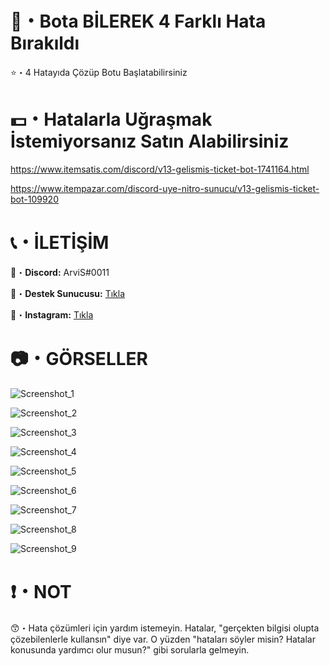 # 🤖・Bota BİLEREK 4 Farklı Hata Bırakıldı
⭐・4 Hatayıda Çözüp Botu Başlatabilirsiniz
# 
#

# 💵・Hatalarla Uğraşmak İstemiyorsanız Satın Alabilirsiniz
https://www.itemsatis.com/discord/v13-gelismis-ticket-bot-1741164.html

https://www.itempazar.com/discord-uye-nitro-sunucu/v13-gelismis-ticket-bot-109920
# 
#

# 📞・İLETİŞİM
💙・**Discord:** ArviS#0011

🔗・**Destek Sunucusu:** [Tıkla](https://discord.gg/3AfAFE5qYg)

💜・**Instagram:** [Tıkla](https://www.instagram.com/arvis_here/)
#
#

# 📷・GÖRSELLER
![Screenshot_1](https://user-images.githubusercontent.com/69751083/207131838-000b69e9-69fd-470d-80a8-c3d690dcbded.png)

![Screenshot_2](https://user-images.githubusercontent.com/69751083/207131859-a8dee591-d3b4-45ad-83d5-1baad8198dbf.png)

![Screenshot_3](https://user-images.githubusercontent.com/69751083/207131866-56c0476f-5ea1-4765-b78a-9f9156d36420.png)

![Screenshot_4](https://user-images.githubusercontent.com/69751083/207131874-b0d29fe3-754b-48b2-be85-a75c5872061a.png)

![Screenshot_5](https://user-images.githubusercontent.com/69751083/207131882-5f935e3f-7def-4876-9493-41fb6d4df9b3.png)

![Screenshot_6](https://user-images.githubusercontent.com/69751083/207131887-160a0a29-0fad-47e4-bc86-d8889ef26e32.png)

![Screenshot_7](https://user-images.githubusercontent.com/69751083/207131896-95e2804a-7d6e-4691-be61-2988e9f6a2d2.png)

![Screenshot_8](https://user-images.githubusercontent.com/69751083/207131903-4385760f-8b7a-48b5-bf5d-4b0d50e6b2be.png)

![Screenshot_9](https://user-images.githubusercontent.com/69751083/207131909-f690ff92-df5b-44f2-acab-7df9090122c0.png)

# ❗・NOT
😙・Hata çözümleri için yardım istemeyin. Hatalar, "gerçekten bilgisi olupta çözebilenlerle kullansın" diye var. O yüzden "hataları söyler misin? Hatalar konusunda yardımcı olur musun?" gibi sorularla gelmeyin.
#
#
